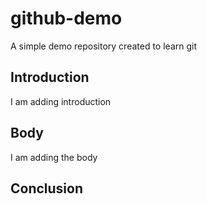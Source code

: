 # github-demo
A simple demo repository created to learn git

## Introduction

I am adding introduction

## Body

I am adding the body

## Conclusion
